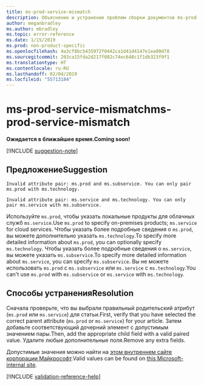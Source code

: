 ```yaml
---
title: ms-prod-service-mismatch
description: Объяснение и устранение проблем сборки документов ms-prod-service-mismatch
author: meganbradley
ms.author: mbradley
ms.topic: error-reference
ms.date: 1/15/2019
ms.prod: non-product-specific
ms.openlocfilehash: 4a3cf8bc5435972f0442ca1d41d4147e1ea00d78
ms.sourcegitcommit: 203ca15fda2d217f082c74ec648c1f1db323f9f1
ms.translationtype: HT
ms.contentlocale: ru-RU
ms.lasthandoff: 02/04/2019
ms.locfileid: "55713184"
---
```

# <a name="ms-prod-service-mismatch"></a><span data-ttu-id="8e129-103">ms-prod-service-mismatch</span><span class="sxs-lookup"><span data-stu-id="8e129-103">ms-prod-service-mismatch</span></span>

<span data-ttu-id="8e129-104">**Ожидается в ближайшее время.**</span><span class="sxs-lookup"><span data-stu-id="8e129-104">**Coming soon!**</span></span>

[!INCLUDE [suggestion-note](includes/suggestion-note.md)]

## <a name="suggestion"></a><span data-ttu-id="8e129-105">Предложение</span><span class="sxs-lookup"><span data-stu-id="8e129-105">Suggestion</span></span>

`Invalid attribute pair: ms.prod and ms.subservice. You can only pair ms.prod with ms.technology.`

`Invalid attribute pair: ms.service and ms.technology. You can only pair ms.service with ms.subservice.`

<span data-ttu-id="8e129-106">Используйте `ms.prod`, чтобы указать локальные продукты для облачных служб `ms.service`.</span><span class="sxs-lookup"><span data-stu-id="8e129-106">Use `ms.prod` to specify on-premises products; `ms.service` for cloud services.</span></span> <span data-ttu-id="8e129-107">Чтобы указать более подробные сведения о `ms.prod`, вы можете дополнительно указать `ms.technology`.</span><span class="sxs-lookup"><span data-stu-id="8e129-107">To specify more detailed information about `ms.prod`, you can optionally specify `ms.technology`.</span></span> <span data-ttu-id="8e129-108">Чтобы указать более подробные сведения о `ms.service`, вы можете указать `ms.subservice`.</span><span class="sxs-lookup"><span data-stu-id="8e129-108">To specify more detailed information about `ms.service`, you can specify `ms.subservice`.</span></span> <span data-ttu-id="8e129-109">Вы не можете использовать `ms.prod` с `ms.subservice` или `ms.service` с `ms.technology`.</span><span class="sxs-lookup"><span data-stu-id="8e129-109">You can't use `ms.prod` with `ms.subservice` or `ms.service` with `ms.technology`.</span></span>

## <a name="resolution"></a><span data-ttu-id="8e129-110">Способы устранения</span><span class="sxs-lookup"><span data-stu-id="8e129-110">Resolution</span></span>

<span data-ttu-id="8e129-111">Сначала проверьте, что вы выбрали правильный родительский атрибут (`ms.prod` или `ms.service`) для статьи.</span><span class="sxs-lookup"><span data-stu-id="8e129-111">First, verify that you have selected the correct parent attribute (`ms.prod` or `ms.service`) for your article.</span></span> <span data-ttu-id="8e129-112">Затем добавьте соответствующий дочерний элемент с допустимым значением пары.</span><span class="sxs-lookup"><span data-stu-id="8e129-112">Then, add the appropriate child field with a valid paired value.</span></span> <span data-ttu-id="8e129-113">Удалите любые дополнительные поля.</span><span class="sxs-lookup"><span data-stu-id="8e129-113">Remove any extra fields.</span></span>

<span data-ttu-id="8e129-114">Допустимые значения можно найти на [этом внутреннем сайте корпорации Майкрософт](https://docsmetadatatool.azurewebsites.net/whitelists).</span><span class="sxs-lookup"><span data-stu-id="8e129-114">Valid values can be found on [this Microsoft-internal site](https://docsmetadatatool.azurewebsites.net/whitelists).</span></span>

<!--make sure to add this file to your includes folder and verify the path-->
[!INCLUDE [validation-reference-help](includes/validation-reference-help.md)]
